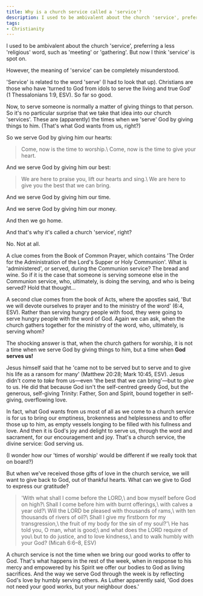 ```yaml
---
title: Why is a church service called a 'service'?
description: I used to be ambivalent about the church 'service', preferring a less 'religious' word ('meeting' or 'gathering'). But now I think 'service' is spot on.
tags:
- Christianity
---
```

I used to be ambivalent about the church 'service', preferring a less 'religious' word, such as 'meeting' or 'gathering'. But now I think 'service' is spot on.

However, the meaning of 'service' can be completely misunderstood.

'Service' is related to the word 'serve' (I had to look that up). Christians are those who have 'turned to God from idols to serve the living and true God' (1 Thessalonians 1:9, ESV). So far so good.

Now, to serve someone is normally a matter of giving things to that person. So it's no particular surprise that we take that idea into our church 'services'. These are (apparently) the times when we 'serve' God by giving things to him. (That's what God wants from us, right?)

So we serve God by giving him our hearts:

> Come, now is the time to worship.\\
> Come, now is the time to give your heart.

And we serve God by giving him our best:

> We are here to praise you, lift our hearts and sing.\\
> We are here to give you the best that we can bring.

And we serve God by giving him our time.

And we serve God by giving him our money.

And then we go home.

And that's why it's called a church 'service', right?

No. Not at all.

A clue comes from the Book of Common Prayer, which contains 'The Order for the Administration of the Lord's Supper or Holy Communion'. What is 'administered', or served, during the Communion service? The bread and wine. So if it is the case that someone is serving someone else in the Communion service, who, ultimately, is doing the serving, and who is being served? Hold that thought...

A second clue comes from the book of Acts, where the apostles said, 'But we will devote ourselves to prayer and to the ministry of the word' (6:4, ESV). Rather than serving hungry people with food, they were going to serve hungry people with the word of God. Again we can ask, when the church gathers together for the ministry of the word, who, ultimately, is serving whom?

The shocking answer is that, when the church gathers for worship, it is not a time when we serve God by giving things to him, but a time when <strong>God serves us!</strong>

Jesus himself said that he 'came not to be served but to serve and to give his life as a ransom for many' (Matthew 20:28; Mark 10:45, ESV). Jesus didn't come to <em>take</em> from us—even 'the best that we can bring'—but to <em>give</em> to us. He did that because God isn't the self-centred greedy God, but the generous, self-giving Trinity: Father, Son and Spirit, bound together in self-giving, overflowing love.

In fact, what God wants from us most of all as we come to a church service is for us to bring our emptiness, brokenness and helplessness and to offer those up to him, as empty vessels longing to be filled with his fullness and love. And then it is God's joy and delight to serve us, through the word and sacrament, for our encouragement and joy. That's a church service, the divine service: God serving us.

(I wonder how our 'times of worship' would be different if we really took that on board?)

But when we've received those gifts of love in the church service, we will want to give back to God, out of thankful hearts. What can we give to God to express our gratitude?

> 'With what shall I come before the LORD,\\
> and bow myself before God on high?\\
> Shall I come before him with burnt offerings,\\
> with calves a year old?\\
> Will the LORD be pleased with thousands of rams,\\
> with ten thousands of rivers of oil?\\
> Shall I give my firstborn for my transgression,\\
> the fruit of my body for the sin of my soul?'\\
> He has told you, O man, what is good;\\
> and what does the LORD require of you\\
> but to do justice, and to love kindness,\\
> and to walk humbly with your God? (Micah 6:6–8, ESV)

A church service is not the time when we bring our good works to offer to God. That's what happens in the rest of the week, when in response to his mercy and empowered by his Spirit we offer our bodies to God as living sacrifices. And the way we serve God through the week is by reflecting God's love by humbly serving others. As Luther apparently said, 'God does not need your good works, but your neighbour does.'
